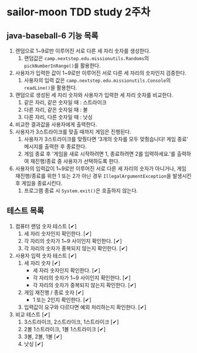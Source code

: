 # sailor-moon TDD study 2주차
## java-baseball-6 기능 목록
1. 랜덤으로 1~9로만 이루어진 서로 다른 세 자리 숫자를 생성한다.
   1. 랜덤값은 ``camp.nextstep.edu.missionutils.Randoms``의 ``pickNumberInRange()``를 활용한다.
2. 사용자가 입력한 값이 1~9로만 이루어진 서로 다른 세 자리의 숫자인지 검증한다.
   1. 사용자의 입력 값은 ``camp.nextstep.edu.missionutils.Console``의 ``readLine()``을 활용한다.
3. 랜덤으로 생성된 세 자리 숫자와 사용자가 입력한 세 자리 숫자를 비교한다.
   1. 같은 자리, 같은 숫자일 때 : 스트라이크
   2. 다른 자리, 같은 숫자일 때 : 볼
   3. 다른 자리, 다른 숫자일 때 : 낫싱
4. 비교한 결과값을 사용자에게 출력한다.
5. 사용자가 3스트라이크를 맞출 때까지 게임은 진행된다.
   1. 사용자가 3스트라이크를 맞췄다면 '3개의 숫자를 모두 맞췄습니다! 게임 종료' 메시지를 출력한 후 종료한다.
   2. 게임 종료 후 '게임을 새로 시작하려면 1, 종료하려면 2를 입력하세요.'를 출력하여 재진행/종료 중 사용자가 선택하도록 한다.
6. 사용자의 입력값이 1~9로만 이루어진 서로 다른 세 자리의 숫자가 아니거나, 게임 재진행/종료를 위한 1 또는 2가 아닌 경우 ``IllegalArgumentException``을 발생시킨 후 게임을 종료시킨다.
   1. 프로그램 종료 시 ``System.exit()``은 호출하지 않는다.

## 테스트 목록
1. 컴퓨터 랜덤 숫자 테스트 [✔]
   1. 세 자리 숫자인지 확인한다. [✔]
   2. 각 자리의 숫자가 1~9 사이인지 확인한다. [✔]
   3. 각 자리의 숫자가 중복되지 않는지 확인한다. [✔]
2. 사용자 입력 숫자 테스트 [✔]
   1. 세 자리 숫자 [✔]
      - 세 자리 숫자인지 확인한다. [✔]
      - 각 자리의 숫자가 1~9 사이인지 확인한다. [✔]
      - 각 자리의 숫자가 중복되지 않는지 확인한다. [✔]
   2. 게임 재진행 / 종료 숫자 [✔]
      - 1 또는 2인지 확인한다. [✔]
   3. 입력값이 요구와 다르다면 예외 처리하는지 확인한다. [✔]
3. 비교 테스트 [✔]
   1. 3스트라이크, 2스트라이크, 1스트라이크 [✔]
   2. 2볼 1스트라이크, 1볼 1스트라이크 [✔]
   3. 3볼, 2볼, 1볼 [✔]
   4. 낫싱 [✔]